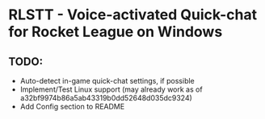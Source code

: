 # RLSTT - Voice-activated Quick-chat for Rocket League on Windows

## TODO:
* Auto-detect in-game quick-chat settings, if possible
* Implement/Test Linux support (may already work as of a32bf9974b86a5ab43319b0dd52648d035dc9324)
* Add Config section to README
